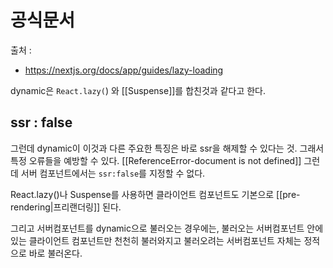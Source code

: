 # 공식문서
출처 :
- https://nextjs.org/docs/app/guides/lazy-loading

dynamic은 `React.lazy(`) 와 [[Suspense]]를 합친것과 같다고 한다. 

## ssr : false
그런데 dynamic이 이것과 다른 주요한 특징은 바로 ssr을 해제할 수 있다는 것.
그래서 특정 오류들을 예방할 수 있다. [[ReferenceError-document is not defined]]
그런데 서버 컴포넌트에서는 `ssr:false`를 지정할 수 없다.

React.lazy()나 Suspense를 사용하면 클라이언트 컴포넌트도 기본으로 [[pre-rendering|프리랜더링]] 된다.

그리고 서버컴포넌트를 dynamic으로 불러오는 경우에는, 불러오는 서버컴포넌트 안에 있는 클라이언트 컴포넌트만 천천히 불러와지고 불러오려는 서버컴포넌트 자체는 정적으로 바로 불러온다.





